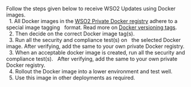 
Follow the steps given below to receive WSO2 Updates using Docker images.<br>
  1. All Docker images in the [WSO2 Private Docker registry](https://docker.wso2.com/) adhere to a special image tagging   format. Read more on  [Docker versioning tags](../../updates/using-wso2-docker-images/).<br>
  2. Then decide on the correct Docker image tag(s).<br>
  3. Run all the security and compliance test(s) on   the selected Docker image. After verifying, add the same to your own private Docker registry.<br>
  3. When an acceptable docker image is created, run all the security and compliance test(s).   After verifying, add the same to your own private Docker registry.<br>
  4. Rollout the Docker image into a lower environment and test well.<br>
  5. Use this image in other deployments as required.<br>
